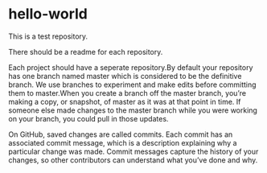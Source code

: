 # hello-world

This is a test repository.

There should be a readme for each repository. 

Each project should have a seperate repository.By default your repository has one branch named master which is considered to be the definitive branch. We use branches to experiment and make edits before committing them to master.When you create a branch off the master branch, you’re making a copy, or snapshot, of master as it was at that point in time. If someone else made changes to the master branch while you were working on your branch, you could pull in those updates.

On GitHub, saved changes are called commits. Each commit has an associated commit message, which is a description explaining why a particular change was made. Commit messages capture the history of your changes, so other contributors can understand what you’ve done and why.
